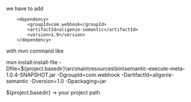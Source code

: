 
we have to add 

		<dependency>
			<groupId>com.webhook</groupId>
			<artifactId>aligenie-semantic</artifactId>
			<version>1.0</version>
		</dependency>
		
with mvn command like

mvn install:install-file -Dfile=${project.basedir}\src\main\resources\bin\semantic-execute-meta-1.0.4-SNAPSHOT.jar -DgroupId=com.webhook -DartifactId=aligenie-semantic -Dversion=1.0 -Dpackaging=jar

${project.basedir} -> your project path